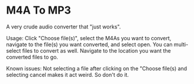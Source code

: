 # M4A To MP3

A very crude audio converter that "just works". 

Usage: Click "Choose file(s)", select the M4As you want to convert, navigate to the file(s) you want converted, and select open. You can multi-select files to convert as well. Navigate to the location you want the converted files to go. 

Known issues: Not selecting a file after clicking on the "Choose file(s) and selecting cancel makes it act weird. So don't do it.
